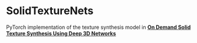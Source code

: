 # SolidTextureNets

PyTorch implementation of the texture synthesis model in [**On Demand Solid Texture Synthesis Using Deep 3D Networks**](https://hal.archives-ouvertes.fr/hal-01678122v2)
